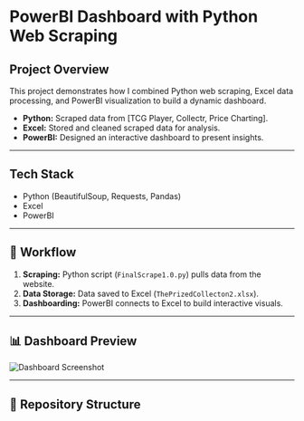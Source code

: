 # PowerBI Dashboard with Python Web Scraping

## Project Overview
This project demonstrates how I combined Python web scraping, Excel data processing, and PowerBI visualization to build a dynamic dashboard.

- **Python:** Scraped data from [TCG Player, Collectr, Price Charting].  
- **Excel:** Stored and cleaned scraped data for analysis.  
- **PowerBI:** Designed an interactive dashboard to present insights.  

---

## Tech Stack
- Python (BeautifulSoup, Requests, Pandas)
- Excel
- PowerBI

---

## 🚀 Workflow
1. **Scraping:** Python script (`FinalScrape1.0.py`) pulls data from the website.
2. **Data Storage:** Data saved to Excel (`ThePrizedCollecton2.xlsx`).
3. **Dashboarding:** PowerBI connects to Excel to build interactive visuals.

---

## 📊 Dashboard Preview
![Dashboard Screenshot](<img width="1432" height="806" alt="image" src="https://github.com/user-attachments/assets/d168ee1f-4f1a-4dfd-bd55-7af7c164f640" />
)

---

## 📂 Repository Structure
